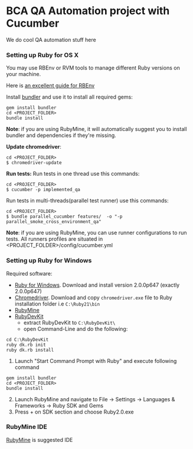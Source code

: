 # BCA QA Automation project with Cucumber


We do cool QA automation stuff here


### Setting up Ruby for OS X

You may use RBEnv or RVM tools to manage different Ruby versions on your machine.

Here is [an excellent guide for RBEnv](http://misheska.com/blog/2013/06/15/using-rbenv-to-manage-multiple-versions-of-ruby/)

Install [bundler](http://bundler.io/) and use it to install all required gems:

```
gem install bundler
cd <PROJECT_FOLDER>
bundle install
```

**Note**: if you are using RubyMine, it will automatically suggest you to install bundler and dependencies if they're missing.

**Update chromedriver**: 

```
cd <PROJECT_FOLDER>
$ chromedriver-update
```

**Run tests:** 
Run tests in one thread use this commands:
```
cd <PROJECT_FOLDER>
$ cucumber -p implemented_qa
```
Run tests in multi-threads(parallel test runner) use this commands:
```
cd <PROJECT_FOLDER>
$ bundle parallel_cucumber features/  -o "-p parallel_smoke_cross_environment_qa"
```

**Note**: if you are using RubyMine, you can use runner configurations to run tests. All runners profiles are situated in <PROJECT_FOLDER>/config/cucumber.yml

### Setting up Ruby for Windows

Required software:

* [Ruby for Windows](http://rubyinstaller.org/downloads/). Download and install version 2.0.0p647 (exactly 2.0.0p647)
* [Chromedriver](http://chromedriver.storage.googleapis.com/index.html?path=2.9). Download and copy `chromedriver.exe` file to Ruby installation folder i.e `C:\Ruby21\bin`
* [RubyMine](https://www.jetbrains.com/ruby/download/)
* [RubyDevKit](http://rubyinstaller.org/downloads/)
	- extract RubyDevKit to `C:\RubyDevKit\`
	- open Command-Line and do the following:

```
cd C:\RubyDevKit
ruby dk.rb init
ruby dk.rb install
```

1. Launch "Start Command Prompt with Ruby" and execute following command

```
gem install bundler
cd <PROJECT_FOLDER>
bundle install
```

2. Launch RubyMine and navigate to File -> Settings -> Languages & Frameworks -> Ruby SDK and Gems
3. Press + on SDK section and choose Ruby2.0.exe

### RubyMine IDE

[RubyMine](https://www.jetbrains.com/ruby/download/) is suggested IDE